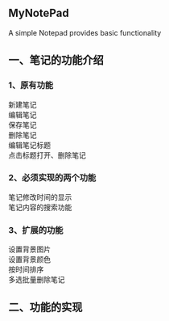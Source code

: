 ## MyNotePad
A simple Notepad provides basic functionality 
## 一、笔记的功能介绍    
### 1、原有功能  
新建笔记  
编辑笔记  
保存笔记  
删除笔记  
编辑笔记标题  
点击标题打开、删除笔记  
### 2、必须实现的两个功能  
笔记修改时间的显示  
笔记内容的搜索功能  
### 3、扩展的功能  
设置背景图片  
设置背景颜色  
按时间排序  
多选批量删除笔记  
## 二、功能的实现  
